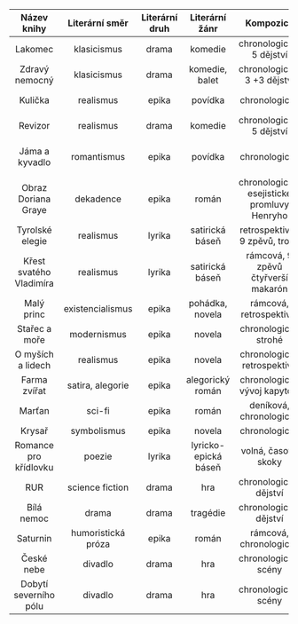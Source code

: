 |     **Název knihy**     | **Literární směr** | **Literární druh** |  **Literární žánr**  |                   **Kompozice**                   |             **Jazyk**              |
| :---------------------: | :----------------: | :----------------: | :------------------: | :-----------------------------------------------: | :--------------------------------: |
|         Lakomec         |    klasicismus     |       drama        |       komedie        |             chronologická, 5 dějství              |            Podle postav            |
|     Zdravý nemocný      |    klasicismus     |       drama        |  komedie,<br>balet   |            chronologická, 3 +3 dějství            |        obecný,<br>hyperbola        |
|         Kulička         |     realismus      |       epika        |       povídka        |                   chronologická                   |        er, kritický pohled         |
|         Revizor         |     realismus      |       drama        |       komedie        |           chronologická, <br>5 dějství            |      spisovný,<br>apoziopeze       |
|     Jáma a kyvadlo      |    romantismus     |       epika        |       povídka        |                   chronologická                   |     ich, spisovné<br>monology      |
|   Obraz Doriana Graye   |     dekadence      |       epika        |        román         | chronologická,<br>esejistické<br>promluvy Henryho | spisovný,<br>vševědoucí,<br>Dorian |
|     Tyrolské elegie     |     realismus      |       lyrika       |   satirická báseň    |         retrospektivní,<br>9 zpěvů, troch         |     jednoduchý<br>rytmus, jzk      |
| Křest svatého Vladimíra |     realismus      |       lyrika       |   satirická báseň    |     rámcová, 9 zpěvů<br>čtyřverší<br>makarón      |       jednoduchý,<br>vtipný        |
|       Malý princ        |  existencialismus  |       epika        |   pohádka, novela    |              rámcová, retrospektivní              |    spisovný, er<br>retrosp ich     |
|      Stařec a moře      |    modernismus     |       epika        |        novela        |              chronologická<br>strohé              |        spisovný<br>monology        |
|    O myších a lidech    |     realismus      |       epika        |        novela        |          chronologická<br>retrospektivy           |    nespisovný<br>slang, dialog     |
|      Farma zvířat       |  satira, alegorie  |       epika        |   alegorický román   |          chronologická<br>vývoj kapytoly          |      srozumitelné<br>er-forma      |
|         Marťan          |       sci-fi       |       epika        |        román         |              deníková, chronologická              |     nespisovný<br>slang výrazy     |
|         Krysař          |    symbolismus     |       epika        |        novela        |                   chronologická                   |              spisovný              |
|  Romance pro křídlovku  |       poezie       |       lyrika       | lyricko-epická báseň |                volná, časové skoky                |              spisovný              |
|           RUR           |  science fiction   |       drama        |         hra          |              chronologická, dějství               |              spisovný              |
|       Bílá nemoc        |       drama        |       drama        |       tragédie       |              chronologická, dějství               |              spisovný              |
|        Saturnin         | humoristická próza |       epika        |        román         |              rámcová, chronologická               |              spisovný              |
|       České nebe        |      divadlo       |       drama        |         hra          |               chronologická, scény                |              spisovný              |
|  Dobytí severního pólu  |      divadlo       |       drama        |         hra          |               chronologická, scény                |              spisovný              |
